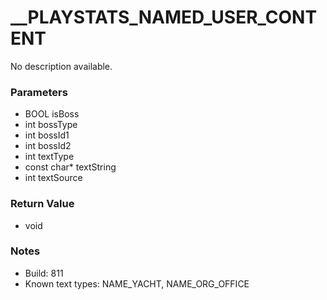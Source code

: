 # __PLAYSTATS_NAMED_USER_CONTENT

No description available.

### Parameters
* BOOL isBoss
* int bossType
* int bossId1
* int bossId2
* int textType
* const char* textString
* int textSource

### Return Value
* void

### Notes
* Build: 811
* Known text types: NAME_YACHT, NAME_ORG_OFFICE

